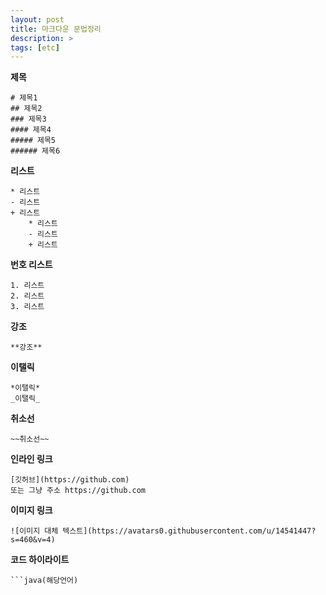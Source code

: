 ```yaml
---
layout: post
title: 마크다운 문법정리
description: >
tags: [etc]
---
```


**제목**

```
# 제목1
## 제목2
### 제목3
#### 제목4
##### 제목5
###### 제목6
```



**리스트**

```
* 리스트
- 리스트
+ 리스트
    * 리스트
    - 리스트
    + 리스트
```



**번호 리스트**

```
1. 리스트
2. 리스트
3. 리스트
```



**강조**

```
**강조**
```



**이탤릭**

```
*이탤릭*
_이탤릭_
```



**취소선**

```
~~취소선~~
```



**인라인 링크**

```
[깃허브](https://github.com)
또는 그냥 주소 https://github.com
```



**이미지 링크**

```
![이미지 대체 텍스트](https://avatars0.githubusercontent.com/u/14541447?s=460&v=4)
```



**코드 하이라이트**

```
​```java(해당언어)
```



